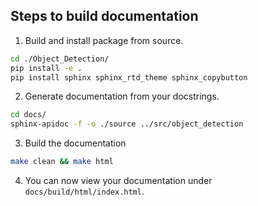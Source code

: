 
## Steps to build documentation

1. Build and install package from source.
```bash
cd ./Object_Detection/
pip install -e .
pip install sphinx sphinx_rtd_theme sphinx_copybutton
```

2. Generate documentation from your docstrings.
```bash
cd docs/
sphinx-apidoc -f -o ./source ../src/object_detection
```
3. Build the documentation
```bash
make clean && make html
```
4. You can now view your documentation under `docs/build/html/index.html`.
